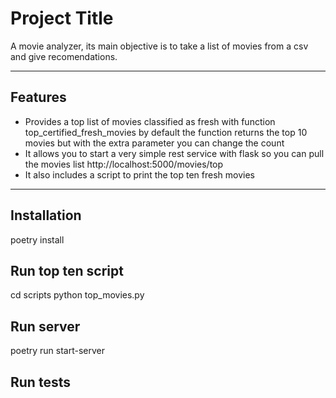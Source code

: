 # Project Title

A movie analyzer, its main objective is to take a list of movies from a csv and give recomendations.

---

## Features

- Provides a top list of movies classified as fresh with function top_certified_fresh_movies
  by default the function returns the top 10 movies but with the extra parameter you can change the count
- It allows you to start a very simple rest service with flask so you can pull the movies list http://localhost:5000/movies/top
- It also includes a script to print the top ten fresh movies
---

##  Installation
poetry install

## Run top ten script
cd scripts
python top_movies.py 

## Run server 
poetry run start-server

## Run tests